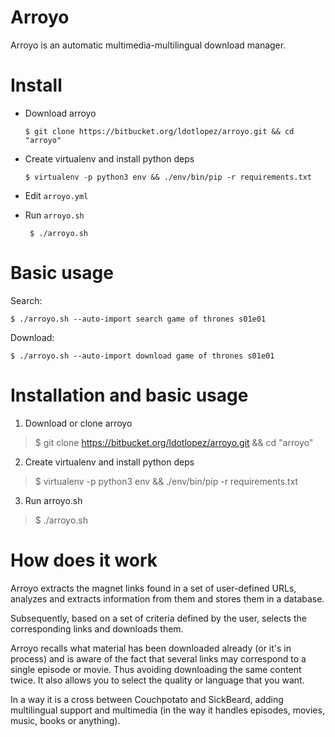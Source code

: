 Arroyo
======

Arroyo is an automatic multimedia-multilingual download manager.


Install
=======

* Download arroyo

    ```$ git clone https://bitbucket.org/ldotlopez/arroyo.git && cd "arroyo"```

* Create virtualenv and install python deps

    ```$ virtualenv -p python3 env && ./env/bin/pip -r requirements.txt```

* Edit `arroyo.yml`

* Run `arroyo.sh`

    ``` $ ./arroyo.sh```







Basic usage
===========

Search:

```$ ./arroyo.sh --auto-import search game of thrones s01e01```

Download:

```$ ./arroyo.sh --auto-import download game of thrones s01e01```


Installation and basic usage
============================

1. Download or clone arroyo

> $ git clone https://bitbucket.org/ldotlopez/arroyo.git && cd "arroyo"

2. Create virtualenv and install python deps

> $ virtualenv -p python3 env && ./env/bin/pip -r requirements.txt

3. Run arroyo.sh

> $ ./arroyo.sh


How does it work
=============

Arroyo extracts the magnet links found in a set of user-defined URLs, analyzes and extracts information from them and stores them in a database.

Subsequently, based on a set of criteria defined by the user, selects the corresponding links and downloads them.

Arroyo recalls what material has been downloaded already (or it's in process) and is aware of the fact that several links may correspond to a single episode or movie. Thus avoiding downloading the same content twice. It also allows you to select the quality or language that you want.

In a way it is a cross between Couchpotato and SickBeard, adding multilingual support and multimedia (in the way it handles episodes, movies, music, books or anything).